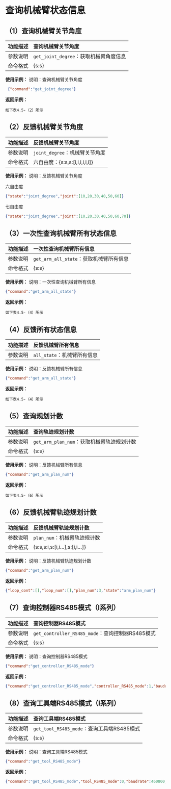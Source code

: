 
# 查询机械臂状态信息

## （1）查询机械臂关节角度

| 功能描述 | 查询机械臂关节角度                    |
| :--- | :--------------------------- |
| 参数说明 | `get_joint_degree`：获取机械臂角度信息 |
| 命令格式 | {s\:s}                       |

**使用示例：**
说明：查询机械臂关节角度

```json
 {"command":"get_joint_degree"}
```

**返回示例：**

    如下表4.5-（2）所示

## （2）反馈机械臂关节角度

| 功能描述 | 反馈机械臂关节角度                    |
| :--- | :--------------------------- |
| 参数说明 | `joint_degree`：机械臂关节角度       |
| 命令格式 | 六自由度：{s\:s,s:\[i,i,i,i,i,i]} |

**使用示例：**
说明：反馈机械臂关节角度

六自由度

```json
{"state":"joint_degree","joint":[10,20,30,40,50,60]}  
```

七自由度

```json
{"state":"joint_degree","joint":[10,20,30,40,50,60,70]}
```

## （3）一次性查询机械臂所有状态信息

| 功能描述 | 一次性查询机械臂所有信息                  |
| :--- | :---------------------------- |
| 参数说明 | `get_arm_all_state`：获取机械臂所有信息 |
| 命令格式 | {s\:s}                        |

**使用示例：**
说明：一次性查询机械臂所有信息

```json
{"command":"get_arm_all_state"}
```

**返回示例：**

    如下表4.5-（4）所示

## （4）反馈所有状态信息

| 功能描述 | 反馈机械臂所有信息           |
| :--- | :------------------ |
| 参数说明 | `all_state`：机械臂所有信息 |

**使用示例：**
说明：反馈机械臂所有信息

```json
{"command":"get_arm_all_state"}
```

**返回示例：**

    如下表4.5-（4）所示

## （5）查询规划计数

| 功能描述 | 查询轨迹规划计数                       |
| :--- | :----------------------------- |
| 参数说明 | `get_arm_plan_num`：获取机械臂轨迹规划计数 |
| 命令格式 | {s\:s}                         |

**使用示例：**
说明：反馈机械臂所有信息

```json
{"command":"get_arm_plan_num"}
```

**返回示例：**

    如下表4.5-（6）所示

## （6）反馈机械臂轨迹规划计数

| 功能描述 | 反馈机械臂轨迹规划计数                     |
| :--- | :------------------------------ |
| 参数说明 | `plan_num`：机械臂轨迹规计数             |
| 命令格式 | {s\:s,s\:i,s:\[i,i…],s:\[i,i…]} |

**使用示例：**
说明：反馈机械臂轨迹规划计数

```json
{"command":"get_arm_plan_num"}
```

**返回示例：**

```json
{"loop_cont":[],"loop_num":[],"plan_num":3,"state":"arm_plan_num"}
```

## （7）查询控制器RS485模式（I系列）

| 功能描述 | 查询控制器RS485模式                             |
| :--- | :--------------------------------------- |
| 参数说明 | `get_controller_RS485_mode`：查询控制器RS485模式 |
| 命令格式 | {s\:s}                                   |

**使用示例：**
说明：查询控制器RS485模式

```json
{"command":"get_controller_RS485_mode"}
```

**返回示例：**

```json
{"command":"get_controller_RS485_mode","controller_RS485_mode":1,"baudrate":460800,"modbus_timeout":1}
```

## （8）查询工具端RS485模式（I系列）

| 功能描述 | 查询工具端RS485模式                       |
| :--- | :--------------------------------- |
| 参数说明 | `get_tool_RS485_mode`：查询工具端RS485模式 |
| 命令格式 | {s\:s}                             |

**使用示例：**
说明：查询工具端RS485模式

```json
{"command":"get_tool_RS485_mode"}
```

**返回示例：**

```json
{"command":"get_tool_RS485_mode","tool_RS485_mode":0,"baudrate":460800,"modbus_timeout":1}
```
